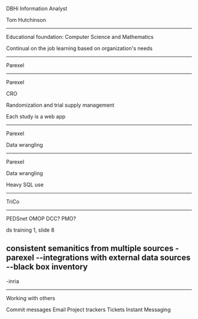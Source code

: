 DBHi Information Analyst

Tom Hutchinson

---

Educational foundation: Computer Science and Mathematics

Continual on the job learning based on organization's needs

---

Parexel

---

Parexel

CRO

Randomization and trial supply management

Each study is a web app

---

Parexel

Data wrangling

---

Parexel

Data wrangling

Heavy SQL use

---

TriCo

---

PEDSnet OMOP
DCC?
PMO?

ds training 1, slide 8

consistent semanitics from multiple sources
-parexel
--integrations with external data sources
--black box inventory
--
-inria

---

Working with others

Commit messages
Email
Project trackers
Tickets
Instant Messaging
